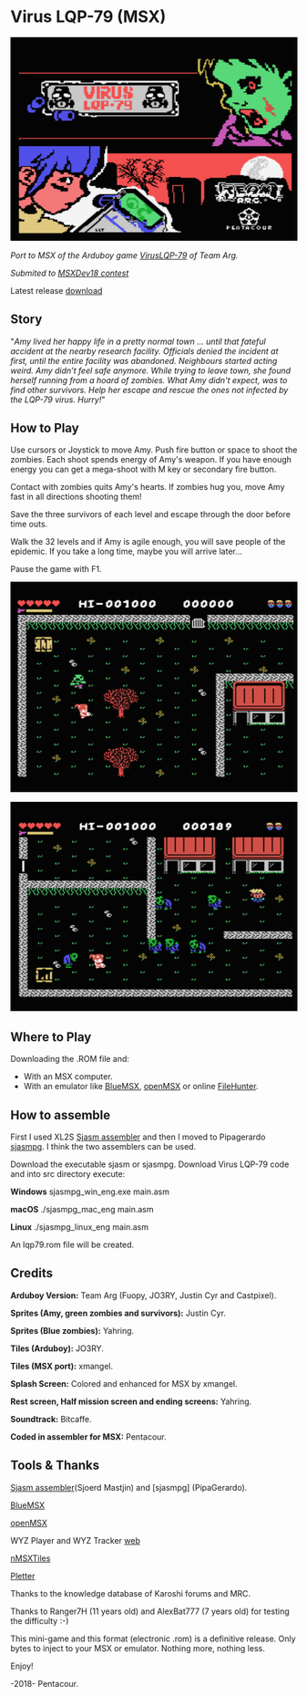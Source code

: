# Virus LQP-79 (MSX)

![](docs/graphics/tiles/intro_menu/intro.png?raw=true)

*Port to MSX of the Arduboy game [VirusLQP-79](https://github.com/TEAMarg/ID-40-VIRUS-LQP-79) of Team Arg.*

*Submited to [MSXDev18 contest](https://www.msxdev.org/2018/05/10/msxdev18-3rd-entry-virus-lqp-79/)*

Latest release [download](https://github.com/Pentacour/viruslqp79_msx/releases/tag/v1.1)


## Story
"*Amy lived her happy life in a pretty normal town … until that fateful accident at the nearby research facility. Officials denied the incident at first, until the entire facility was abandoned. Neighbours started acting weird. Amy didn’t feel safe anymore. While trying to leave town, she found herself running from a hoard of zombies. What Amy didn't expect, was to find other survivors. Help her escape and rescue the ones not infected by the LQP-79 virus. Hurry!*"

## How to Play
Use cursors or Joystick to move Amy. Push fire button or space to shoot the zombies. Each shoot spends energy of Amy's weapon. If you have enough energy you can get a mega-shoot with M key or secondary fire button.

Contact with zombies quits Amy's hearts. If zombies hug you, move Amy fast in all directions shooting them!

Save the three survivors of each level and escape through the door before time outs.

Walk the 32 levels and if Amy is agile enough, you will save people of the epidemic. If you take a long time, maybe you will arrive later...

Pause the game with F1.

![](docs/graphics/tiles/intro_menu/sc1.png?raw=true)

![](docs/graphics/tiles/intro_menu/sc2.png?raw=true)

## Where to Play
Downloading the .ROM file and:

- With an MSX computer. 
- With an emulator like [BlueMSX](http://bluemsx.msxblue.com/download.html), [openMSX](https://openmsx.org/) or online [FileHunter](https://www.file-hunter.com/MSX/). 

## How to assemble

First I used XL2S [Sjasm assembler](http://www.xl2s.tk/) and then I moved to Pipagerardo [sjasmpg](https://github.com/pipagerardo/sjasmpg). I think the two assemblers can be used.

Download the executable sjasm or sjasmpg. Download Virus LQP-79 code and into src directory execute:

**Windows**
sjasmpg_win_eng.exe main.asm

**macOS**
./sjasmpg_mac_eng main.asm

**Linux**
./sjasmpg_linux_eng main.asm

An lqp79.rom file will be created.

## Credits
**Arduboy Version:** Team Arg (Fuopy, JO3RY, Justin Cyr and Castpixel).

**Sprites (Amy, green zombies and survivors):** Justin Cyr.

**Sprites (Blue zombies):** Yahring.

**Tiles (Arduboy):** JO3RY.

**Tiles (MSX port):** xmangel.

**Splash Screen:** Colored and enhanced for MSX by xmangel.

**Rest screen, Half mission screen and ending screens:** Yahring.

**Soundtrack:** Bitcaffe.

**Coded in assembler for MSX:** Pentacour.

## Tools & Thanks
[Sjasm assembler](http://www.xl2s.tk/)(Sjoerd Mastjin) and [sjasmpg] (PipaGerardo).

[BlueMSX](http://bluemsx.msxblue.com/download.html)

[openMSX](https://openmsx.org/)

WYZ Player and WYZ Tracker [web](https://sites.google.com/site/wyzplayer/)

[nMSXTiles](https://github.com/pipagerardo/nMSXtiles)

[Pletter](http://www.xl2s.tk/)

Thanks to the knowledge database of Karoshi forums and MRC.

Thanks to Ranger7H (11 years old) and AlexBat777 (7 years old) for testing the difficulty :-)

This mini-game and this format (electronic .rom) is a definitive release. Only bytes to inject to your MSX or emulator. Nothing more, nothing less. 

Enjoy!

-2018- Pentacour.

